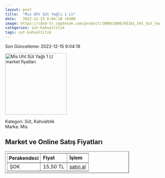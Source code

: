```yaml
---
layout: post
title:  "Mis Uht Süt Yağlı 1 Lt"
date:   2022-12-15 6:04:18 +0300
image: https://cdnd-tr.ceptesok.com/product/1000x1000/85161_Uht_Sut_Yagli_1_Lt.jpg
categories: sut-kahvaltilik
tags: sut-kahvaltilik
---
```


Son Güncelleme: 2022-12-15 9:04:18

<img src="https://cdnd-tr.ceptesok.com/product/1000x1000/85161_Uht_Sut_Yagli_1_Lt.jpg" width="200" alt="Mis Uht Süt Yağlı 1 Lt market fiyatları" />

Kategori: Süt, Kahvaltılık
<br />
Marka: Mis

<h2>Market ve Online Satış Fiyatları</h2>

<table border="1" style="padding: 5px;width:80%;">
  <tr>
    <td style="padding: 5px;"><strong>Perakendeci</strong></td>
    <td><strong>Fiyat</strong></td>
    <td><strong>İşlem</strong></td>
  </tr>
  <tr>
              <td title="Şok">ŞOK</td>
              <td>15,50 TL</td>
              <td><a title="Şok" target="_blank" href="https://www.sokmarket.com.tr/uht-sut-yagli-1-lt-p-3582/">satın al</a></td>
            </tr>
</table>

